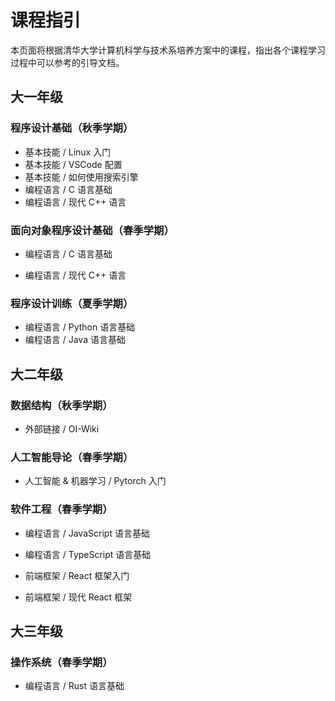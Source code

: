 # 课程指引

本页面将根据清华大学计算机科学与技术系培养方案中的课程，指出各个课程学习过程中可以参考的引导文档。

## 大一年级

### 程序设计基础（秋季学期）

- 基本技能 / Linux 入门
- 基本技能 / VSCode 配置
- 基本技能 / 如何使用搜索引擎
- 编程语言 / C 语言基础
- 编程语言 / 现代 C++ 语言

### 面向对象程序设计基础（春季学期）

- 编程语言 / C 语言基础

- 编程语言 / 现代 C++ 语言

### 程序设计训练（夏季学期）

- 编程语言 / Python 语言基础
- 编程语言 / Java 语言基础

## 大二年级

### 数据结构（秋季学期）

- 外部链接 / OI-Wiki

### 人工智能导论（春季学期）

- 人工智能 & 机器学习 / Pytorch 入门

### 软件工程（春季学期）

- 编程语言 / JavaScript 语言基础

- 编程语言 / TypeScript 语言基础

- 前端框架 / React 框架入门

- 前端框架 / 现代 React 框架

## 大三年级

### 操作系统（春季学期）

- 编程语言 / Rust 语言基础